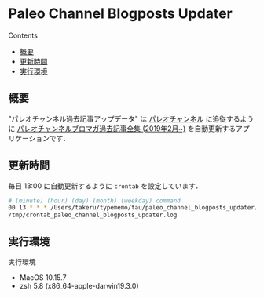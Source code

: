 # Paleo Channel Blogposts Updater

Contents

- [概要](#概要)
- [更新時間](#更新時間)
- [実行環境](#実行環境)

## 概要

"パレオチャンネル過去記事アップデータ" は
[パレオチャンネル](https://ch.nicovideo.jp/paleo/blomaga)
に追従するように
[パレオチャンネルブロマガ過去記事全集 (2019年2月~)](https://typememo.jp/life/paleo-channel-blogposts/)
を自動更新するアプリケーションです．

## 更新時間

毎日 13:00 に自動更新するように `crontab` を設定しています．

```bash
# (minute) (hour) (day) (month) (weekday) command
00 13 * * * /Users/takeru/typememo/tau/paleo_channel_blogposts_updater/run.sh >
/tmp/crontab_paleo_channel_blogposts_updater.log
```

## 実行環境

実行環境

- MacOS 10.15.7
- zsh 5.8 (x86_64-apple-darwin19.3.0)
